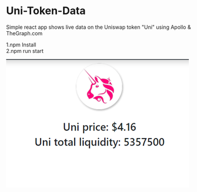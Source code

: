 # Uni-Token-Data
Simple react app shows live data on the Uniswap token "Uni" using Apollo &amp; TheGraph.com

1.npm Install<br>
2.npm run start

![](unilive.png)
